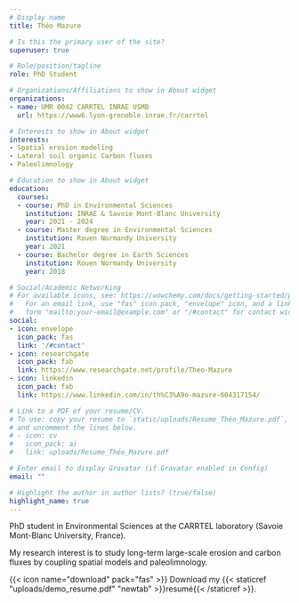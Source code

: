 ```yaml
---
# Display name
title: Théo Mazure

# Is this the primary user of the site?
superuser: true

# Role/position/tagline
role: PhD Student

# Organizations/Affiliations to show in About widget
organizations:
- name: UMR 0042 CARRTEL INRAE USMB
  url: https://www6.lyon-grenoble.inrae.fr/carrtel

# Interests to show in About widget
interests:
- Spatial erosion modeling
- Lateral soil organic Carbon fluxes
- Paleolimnology

# Education to show in About widget
education:
  courses:
  - course: PhD in Environmental Sciences
    institution: INRAE & Savoie Mont-Blanc University
    year: 2021 - 2024
  - course: Master degree in Environmental Sciences
    institution: Rouen Normandy University
    year: 2021
  - course: Bachelor degree in Earth Sciences
    institution: Rouen Normandy University
    year: 2018

# Social/Academic Networking
# For available icons, see: https://wowchemy.com/docs/getting-started/page-builder/#icons
#   For an email link, use "fas" icon pack, "envelope" icon, and a link in the
#   form "mailto:your-email@example.com" or "/#contact" for contact widget.
social:
- icon: envelope
  icon_pack: fas
  link: '/#contact'
- icon: researchgate
  icon_pack: fab
  link: https://www.researchgate.net/profile/Theo-Mazure
- icon: linkedin
  icon_pack: fab
  link: https://www.linkedin.com/in/th%C3%A9o-mazure-604317154/

# Link to a PDF of your resume/CV.
# To use: copy your resume to `static/uploads/Resume_Théo_Mazure.pdf`, enable `ai` icons in `params.toml`, 
# and uncomment the lines below.
# - icon: cv
#   icon_pack: ai
#   link: uploads/Resume_Théo_Mazure.pdf

# Enter email to display Gravatar (if Gravatar enabled in Config)
email: ""

# Highlight the author in author lists? (true/false)
highlight_name: true
---
```


PhD student in Environmental Sciences at the CARRTEL laboratory (Savoie Mont-Blanc University, France).

My research interest is to study long-term large-scale erosion and carbon fluxes by coupling spatial models and paleolimnology.

{{< icon name="download" pack="fas" >}} Download my {{< staticref "uploads/demo_resume.pdf" "newtab" >}}resumé{{< /staticref >}}.
